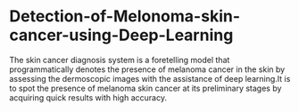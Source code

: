 # Detection-of-Melonoma-skin-cancer-using-Deep-Learning
The skin cancer diagnosis system is a foretelling model that programmatically denotes the presence of melanoma cancer in the skin by assessing the dermoscopic images with the assistance of deep learning.It is to spot the presence of melanoma skin cancer at its preliminary stages by acquiring quick results with high accuracy.
